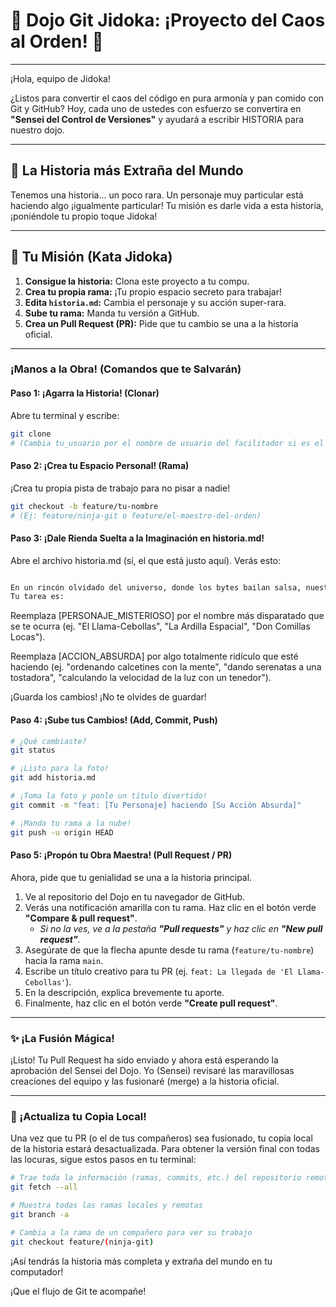 # 🥋 Dojo Git Jidoka: ¡Proyecto del Caos al Orden! 🚀

---

¡Hola, equipo de Jidoka!

¿Listos para convertir el caos del código en pura armonía y pan comido con Git y GitHub? Hoy, cada uno de ustedes con esfuerzo se convertira en  **"Sensei del Control de Versiones"** y ayudará a escribir HISTORIA para nuestro dojo.

---

## 📖 La Historia más Extraña del Mundo

Tenemos una historia... un poco rara. Un personaje muy particular está haciendo algo ¡igualmente particular! Tu misión es darle vida a esta historia, ¡poniéndole tu propio toque Jidoka!

---

## 🎯 Tu Misión (Kata Jidoka)

1.  **Consigue la historia:** Clona este proyecto a tu compu.
2.  **Crea tu propia rama:** ¡Tu propio espacio secreto para trabajar!
3.  **Edita `historia.md`:** Cambia el personaje y su acción super-rara.
4.  **Sube tu rama:** Manda tu versión a GitHub.
5.  **Crea un Pull Request (PR):** Pide que tu cambio se una a la historia oficial.

---

### **¡Manos a la Obra! (Comandos que te Salvarán)**

#### **Paso 1: ¡Agarra la Historia! (Clonar)**

Abre tu terminal y escribe:

```bash
git clone 
# (Cambia tu_usuario por el nombre de usuario del facilitador si es el repositorio central)
```



#### **Paso 2: ¡Crea tu Espacio Personal! (Rama)**
¡Crea tu propia pista de trabajo para no pisar a nadie!


```bash
git checkout -b feature/tu-nombre
# (Ej: feature/ninja-git o feature/el-maestro-del-orden)
```

#### **Paso 3: ¡Dale Rienda Suelta a la Imaginación en historia.md!**
Abre el archivo historia.md (sí, el que está justo aquí). Verás esto:

```markdown

En un rincón olvidado del universo, donde los bytes bailan salsa, nuestro enigmático personaje **[PERSONAJE_MISTERIOSO]** estaba **[ACCION_ABSURDA]** mientras buscaba el sentido de la vida... o al menos, la última versión del café.
Tu tarea es:

```
Reemplaza [PERSONAJE_MISTERIOSO] por el nombre más disparatado que se te ocurra (ej. "El Llama-Cebollas", "La Ardilla Espacial", "Don Comillas Locas").

Reemplaza [ACCION_ABSURDA] por algo totalmente ridículo que esté haciendo (ej. "ordenando calcetines con la mente", "dando serenatas a una tostadora", "calculando la velocidad de la luz con un tenedor").

¡Guarda los cambios! ¡No te olvides de guardar!

#### **Paso 4: ¡Sube tus Cambios! (Add, Commit, Push)**


```bash
# ¿Qué cambiaste?
git status

# ¡Listo para la foto!
git add historia.md

# ¡Toma la foto y ponle un título divertido!
git commit -m "feat: [Tu Personaje] haciendo [Su Acción Absurda]"

# ¡Manda tu rama a la nube!
git push -u origin HEAD

```

#### **Paso 5: ¡Propón tu Obra Maestra! (Pull Request / PR)**

Ahora, pide que tu genialidad se una a la historia principal.

1.  Ve al repositorio del Dojo en tu navegador de GitHub.
2.  Verás una notificación amarilla con tu rama. Haz clic en el botón verde **"Compare & pull request"**.
    * *Si no la ves, ve a la pestaña **"Pull requests"** y haz clic en **"New pull request"**.*
3.  Asegúrate de que la flecha apunte desde tu rama (`feature/tu-nombre`) hacia la rama `main`.
4.  Escribe un título creativo para tu PR (ej. `feat: La llegada de 'El Llama-Cebollas'`).
5.  En la descripción, explica brevemente tu aporte.
6.  Finalmente, haz clic en el botón verde **"Create pull request"**.

---

### ✨ ¡La Fusión Mágica!

¡Listo! Tu Pull Request ha sido enviado y ahora está esperando la aprobación del Sensei del Dojo. Yo (Sensei) revisaré las maravillosas creaciones del equipo y las fusionaré (merge) a la historia oficial.

---

### 🔄 ¡Actualiza tu Copia Local!

Una vez que tu PR (o el de tus compañeros) sea fusionado, tu copia local de la historia estará desactualizada. Para obtener la versión final con todas las locuras, sigue estos pasos en tu terminal:


```bash
# Trae toda la información (ramas, commits, etc.) del repositorio remoto
git fetch --all

# Muestra todas las ramas locales y remotas
git branch -a

# Cambia a la rama de un compañero para ver su trabajo
git checkout feature/(ninja-git)
```
¡Así tendrás la historia más completa y extraña del mundo en tu computador!

¡Que el flujo de Git te acompañe!
